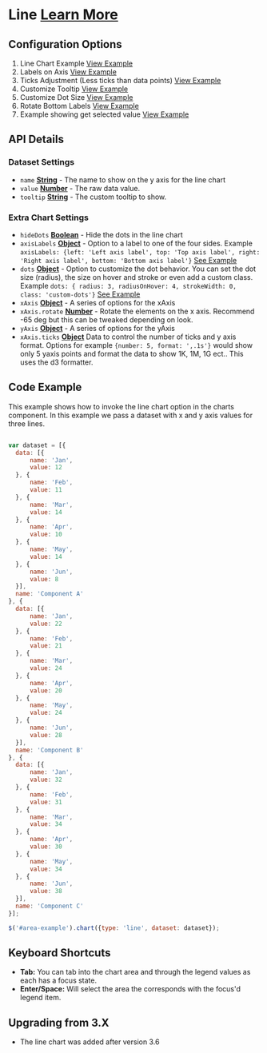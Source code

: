 
# Line  [Learn More](#)

## Configuration Options

1. Line Chart Example [View Example]( ../components/line/example-index)
2. Labels on Axis [View Example]( ../components/line/example-axis-labels)
3. Ticks Adjustment (Less ticks than data points) [View Example]( ../components/line/example-axis-ticks)
4. Customize Tooltip [View Example]( ../components/line/example-custom-tooltip)
5. Customize Dot Size [View Example]( ../components/line/example-custom-dots)
6. Rotate Bottom Labels [View Example]( ../components/line/test-rotate)
7. Example showing get selected value [View Example]( ../components/line/example-get-selected)

## API Details

### Dataset Settings

* `name` **[String](https://developer.mozilla.org/en-US/docs/Web/JavaScript/Reference/Global_Objects/String)** - The name to show on the y axis for the line chart
* `value` **[Number](https://developer.mozilla.org/en-US/docs/Web/JavaScript/Reference/Global_Objects/Number)** - The raw data value.
* `tooltip` **[String](https://developer.mozilla.org/en-US/docs/Web/JavaScript/Reference/Global_Objects/String)**  - The custom tooltip to show.

### Extra Chart Settings

* `hideDots` **[Boolean](https://developer.mozilla.org/en-US/docs/Web/JavaScript/Reference/Global_Objects/Boolean)** - Hide the dots in the line chart
* `axisLabels` **[Object](https://developer.mozilla.org/en-US/docs/Web/JavaScript/Reference/Global_Objects/Boolean)** - Option to a label to one of the four sides. Example `axisLabels: {left: 'Left axis label', top: 'Top axis label', right: 'Right axis label', bottom: 'Bottom axis label'}` [See Example]( ../components/line/example-axis-labels)
* `dots` **[Object](https://developer.mozilla.org/en-US/docs/Web/JavaScript/Reference/Global_Objects/Boolean)** - Option to customize the dot behavior. You can set the dot size (radius), the size on hover and stroke or even add a custom class. Example `dots: { radius: 3, radiusOnHover: 4, strokeWidth: 0, class: 'custom-dots'}` [See Example]( ../components/line/example-custom-dots)
* `xAxis` **[Object](https://developer.mozilla.org/en-US/docs/Web/JavaScript/Reference/Global_Objects/String)** - A series of options for the xAxis
* `xAxis.rotate` **[Number](https://developer.mozilla.org/en-US/docs/Web/JavaScript/Reference/Global_Objects/String)** - Rotate the elements on the x axis. Recommend -65 deg but this can be tweaked depending on look.
* `yAxis` **[Object](https://developer.mozilla.org/en-US/docs/Web/JavaScript/Reference/Global_Objects/String)** - A series of options for the yAxis
* `xAxis.ticks` **[Object](https://developer.mozilla.org/en-US/docs/Web/JavaScript/Reference/Global_Objects/String)** Data to control the number of ticks and y axis format. Options for example `{number: 5, format: ',.1s'}` would show only 5 yaxis points and format the data to show 1K, 1M, 1G ect.. This uses the d3 formatter.

## Code Example

This example shows how to invoke the line chart option in the charts component. In this example we pass a dataset with x and y axis values for three lines.

```javascript

var dataset = [{
  data: [{
      name: 'Jan',
      value: 12
  }, {
      name: 'Feb',
      value: 11
  }, {
      name: 'Mar',
      value: 14
  }, {
      name: 'Apr',
      value: 10
  }, {
      name: 'May',
      value: 14
  }, {
      name: 'Jun',
      value: 8
  }],
  name: 'Component A'
}, {
  data: [{
      name: 'Jan',
      value: 22
  }, {
      name: 'Feb',
      value: 21
  }, {
      name: 'Mar',
      value: 24
  }, {
      name: 'Apr',
      value: 20
  }, {
      name: 'May',
      value: 24
  }, {
      name: 'Jun',
      value: 28
  }],
  name: 'Component B'
}, {
  data: [{
      name: 'Jan',
      value: 32
  }, {
      name: 'Feb',
      value: 31
  }, {
      name: 'Mar',
      value: 34
  }, {
      name: 'Apr',
      value: 30
  }, {
      name: 'May',
      value: 34
  }, {
      name: 'Jun',
      value: 38
  }],
  name: 'Component C'
}];

$('#area-example').chart({type: 'line', dataset: dataset});


```

## Keyboard Shortcuts

-   **Tab:** You can tab into the chart area and through the legend values as each has a focus state.
-   **Enter/Space:** Will select the area the corresponds with the focus'd legend item.

## Upgrading from 3.X

-   The line chart was added after version 3.6
